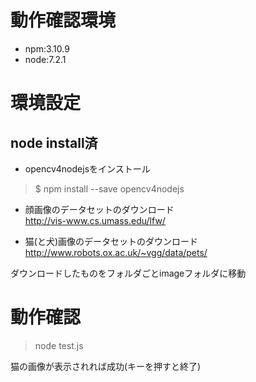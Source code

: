 # 動作確認環境
- npm:3.10.9
- node:7.2.1

# 環境設定
## node install済
- opencv4nodejsをインストール

> $ npm install --save opencv4nodejs

- 顔画像のデータセットのダウンロード  
http://vis-www.cs.umass.edu/lfw/

- 猫(と犬)画像のデータセットのダウンロード  
http://www.robots.ox.ac.uk/~vgg/data/pets/

ダウンロードしたものをフォルダごとimageフォルダに移動

# 動作確認
> node test.js

猫の画像が表示されれば成功(キーを押すと終了)
